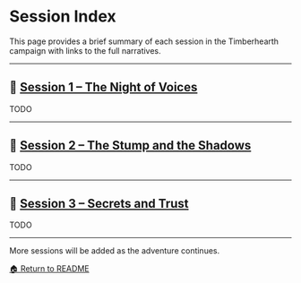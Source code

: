 # Session Index

This page provides a brief summary of each session in the Timberhearth campaign with links to the full narratives.

---

## 📘 [Session 1 – The Night of Voices](sessions/session-01.md)
TODO

---

## 📘 [Session 2 – The Stump and the Shadows](sessions/session-02.md)
TODO

---

## 📘 [Session 3 – Secrets and Trust](sessions/session-03.md)
TODO

---

More sessions will be added as the adventure continues.

[🏠 Return to README](README.md)
